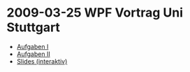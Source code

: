 # 2009-03-25 WPF Vortrag Uni Stuttgart

- [Aufgaben I](Aufgaben.pdf)
- [Aufgaben II](Aufgaben2.pdf)
- [Slides (interaktiv)](WPF-Vortrag)